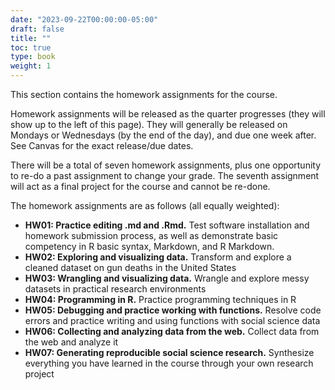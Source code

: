 ```yaml
---
date: "2023-09-22T00:00:00-05:00"
draft: false
title: ""
toc: true
type: book
weight: 1
---
```


<!--
---
header:
  caption: ""
  image: ""
title: Homework assignments
view: 2
type: post
draft: false
---
-->

This section contains the homework assignments for the course. 

Homework assignments will be released as the quarter progresses (they will show up to the left of this page). They will generally be released on Mondays or Wednesdays (by the end of the day), and due one week after. See Canvas for the exact release/due dates. 

There will be a total of seven homework assignments, plus one opportunity to re-do a past assignment to change your grade. The seventh assignment will act as a final project for the course and cannot be re-done. 

The homework assignments are as follows (all equally weighted):

- **HW01: Practice editing .md and .Rmd.** Test software installation and homework submission process, as well as demonstrate basic competency in R basic syntax, Markdown, and R Markdown. 
- **HW02: Exploring and visualizing data.** Transform and explore a cleaned dataset on gun deaths in the United States
- **HW03: Wrangling and visualizing data.** Wrangle and explore messy datasets in practical research environments
- **HW04: Programming in R.** Practice programming techniques in R
- **HW05: Debugging and practice working with functions.** Resolve code errors and practice writing and using functions with social science data
- **HW06: Collecting and analyzing data from the web.** Collect data from the web and analyze it
- **HW07: Generating reproducible social science research.** Synthesize everything you have learned in the course through your own research project

